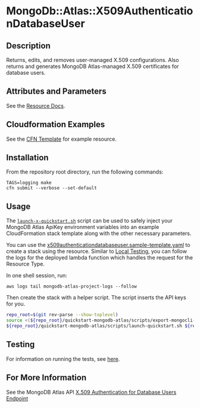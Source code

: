 # MongoDb::Atlas::X509AuthenticationDatabaseUser
## Description

Returns, edits, and removes user-managed X.509 configurations.
Also returns and generates MongoDB Atlas-managed X.509 certificates for database users.

## Attributes and Parameters

See the [Resource Docs](docs/README.md).

## Cloudformation Examples

See the [CFN Template](/examples/x509-authentication-db-user/x509-authentication-db-user.json) for example resource.

## Installation

From the repository root directory, run the following commands:

```
TAGS=logging make
cfn submit --verbose --set-default
```

## Usage

The [`launch-x-quickstart.sh`](https://github.com/aws-quickstart/quickstart-mongodb-atlas/blob/main/scripts/launch-x-quickstart.sh) script
can be used to safely inject your MongoDB Atlas ApiKey environment variables into an example
CloudFormation stack template along with the other necessary parameters.

You can use the [x509authenticationdatabaseuser.sample-template.yaml](https://github.com/mongodb/mongodbatlas-cloudformation-resources/blob/master/examples/x509-authentication-db-user/x509-authentication-db-user.json) to create a stack using the resource.
Similar to [Local Testing](#local-testing), you can follow the logs for the deployed
lambda function which handles the request for the Resource Type.

In one shell session, run:

```
aws logs tail mongodb-atlas-project-logs --follow
```

Then create the stack with a helper script. The script inserts the API keys for you.

```bash
repo_root=$(git rev-parse --show-toplevel)
source <(${repo_root}/quickstart-mongodb-atlas/scripts/export-mongocli-config.py)
${repo_root}/quickstart-mongodb-atlas/scripts/launch-quickstart.sh ${repo_root}/cfn-resources/x509-authentication-database-user/test/x509authenticationdatabaseuser.sample-template.yaml SampleProject1 ParameterKey=UserName,ParameterValue=${UserName}  ParameterKey=ProjectId,ParameterValue=${ProjectId}
```

## Testing

For information on running the tests, see [here](./test/README.md).

## For More Information

See the MongoDB Atlas API [X.509 Authentication for Database Users Endpoint](https://www.mongodb.com/docs/atlas/reference/api-resources-spec/#tag/X.509-Authentication-for-Database-Users)
